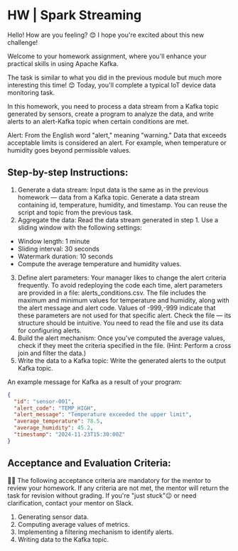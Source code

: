 # HW | Spark Streaming

Hello! How are you feeling? 😊 I hope you're excited about this new challenge!

Welcome to your homework assignment, where you'll enhance your practical skills in using Apache Kafka.

The task is similar to what you did in the previous module but much more interesting this time! 😊
Today, you'll complete a typical IoT device data monitoring task.

In this homework, you need to process a data stream from a Kafka topic generated by sensors, create a program to analyze the data, and write alerts to an alert-Kafka topic when certain conditions are met.

Alert: From the English word "alert," meaning "warning." Data that exceeds acceptable limits is considered an alert. For example, when temperature or humidity goes beyond permissible values.

## Step-by-step Instructions:
1. Generate a data stream:
Input data is the same as in the previous homework — data from a Kafka topic. Generate a data stream containing id, temperature, humidity, and timestamp. You can reuse the script and topic from the previous task.
2. Aggregate the data:
Read the data stream generated in step 1. Use a sliding window with the following settings:
- Window length: 1 minute
- Sliding interval: 30 seconds
- Watermark duration: 10 seconds
- Compute the average temperature and humidity values.
3. Define alert parameters:
Your manager likes to change the alert criteria frequently. To avoid redeploying the code each time, alert parameters are provided in a file:
alerts_conditions.csv.
The file includes the maximum and minimum values for temperature and humidity, along with the alert message and alert code. Values of -999,-999 indicate that these parameters are not used for that specific alert.
Check the file — its structure should be intuitive. You need to read the file and use its data for configuring alerts.
4. Build the alert mechanism:
Once you've computed the average values, check if they meet the criteria specified in the file. (Hint: Perform a cross join and filter the data.)
5. Write the data to a Kafka topic:
Write the generated alerts to the output Kafka topic.

An example message for Kafka as a result of your program:

```json
{
  "id": "sensor-001",
  "alert_code": "TEMP_HIGH",
  "alert_message": "Temperature exceeded the upper limit",
  "average_temperature": 78.5,
  "average_humidity": 45.2,
  "timestamp": "2024-11-23T15:30:00Z"
}
```

## Acceptance and Evaluation Criteria:
☝🏻 The following acceptance criteria are mandatory for the mentor to review your homework. If any criteria are not met, the mentor will return the task for revision without grading. If you're "just stuck"😉 or need clarification, contact your mentor on Slack.

1. Generating sensor data.
2. Computing average values of metrics.
3. Implementing a filtering mechanism to identify alerts.
4. Writing data to the Kafka topic.
